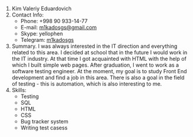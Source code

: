 1. Kim Valeriy Eduardovich
1. Contact Info:
   * Phone: +998 90 933-14-77
   * E-mail: [m1kadosgs@gmail.com](mailto:m1kadosgs@gmail.com)
   * Skype: yellophen
   * Telegram: [m1kadosgs](https://t.me/m1kadosgs)
1. Summary. 
I was always interested in the IT direction and everything related to this area. I decided at school that in the future I would work in the IT industry. At that time I got acquainted with HTML with the help of which I built simple web pages. After graduation, I went to work as a software testing engineer. At the moment, my goal is to study Front End development and find a job in this area. There is also a goal in the field of testing - this is automation, which is also interesting to me.
1. Skills:
   * Testing
   * SQL
   * HTML
   * CSS
   * Bug tracker system
   * Writing test casess
